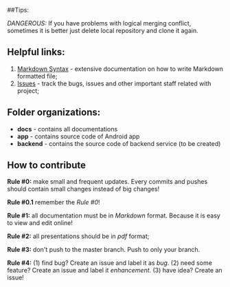 ##Tips:

*DANGEROUS:* If you have problems with logical merging conflict, sometimes it is better just delete local repository and clone it again.

## Helpful links:

 1. [Markdown Syntax][2] - extensive documentation on how to write Markdown formatted file;
 2. [Issues][1] - track the bugs, issues and other important staff related with project;

## Folder organizations:
 - **docs** - contains all documentations
 - **app** - contains source code of Android app
 - **backend** - contains the source code of backend service (to be created)

## How to contribute
**Rule #0:** make small and frequent updates. Every commits and pushes should contain small changes instead of big changes!

**Rule #0.1** remember the *Rule #0*!

**Rule #1:** all documentation must be in *Markdown* format. Because it is easy to view and edit online!

**Rule #2:** all presentations should be in *pdf* format;

**Rule #3:** don't push to the master branch. Push to only your branch.

**Rule #4:** (1) find bug? Create an issue and label it as *bug*. (2) need some feature? Create an issue and label it *enhancement*. (3) have idea? Create an issue!

  [1]: https://github.com/antisocial-cs673/antisocial-android-app/issues "Issues"
[2]:http://daringfireball.net/projects/markdown/syntax
